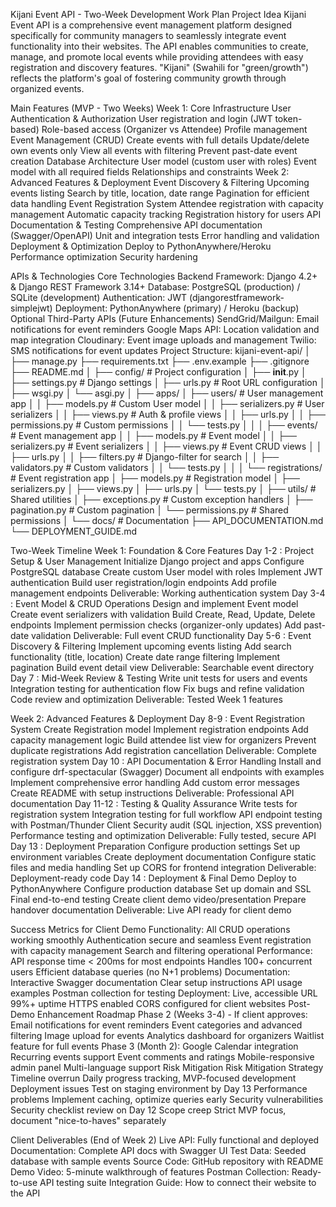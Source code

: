 Kijani Event API - Two-Week Development Work Plan
 Project Idea
Kijani Event API is a comprehensive event management platform designed specifically for community managers to seamlessly integrate event functionality into their websites. The API enables communities to create, manage, and promote local events while providing attendees with easy registration and discovery features. "Kijani" (Swahili for "green/growth") reflects the platform's goal of fostering community growth through organized events.

 Main Features (MVP - Two Weeks)
Week 1: Core Infrastructure
User Authentication & Authorization
User registration and login (JWT token-based)
Role-based access (Organizer vs Attendee)
Profile management
Event Management (CRUD)
Create events with full details
Update/delete own events only
View all events with filtering
Prevent past-date event creation
Database Architecture
User model (custom user with roles)
Event model with all required fields
Relationships and constraints
Week 2: Advanced Features & Deployment
Event Discovery & Filtering
Upcoming events listing
Search by title, location, date range
Pagination for efficient data handling
Event Registration System
Attendee registration with capacity management
Automatic capacity tracking
Registration history for users
API Documentation & Testing
Comprehensive API documentation (Swagger/OpenAPI)
Unit and integration tests
Error handling and validation
Deployment & Optimization
Deploy to PythonAnywhere/Heroku
Performance optimization
Security hardening

 APIs & Technologies
Core Technologies
Backend Framework: Django 4.2+ & Django REST Framework 3.14+
Database: PostgreSQL (production) / SQLite (development)
Authentication: JWT (djangorestframework-simplejwt)
Deployment: PythonAnywhere (primary) / Heroku (backup)
Optional Third-Party APIs (Future Enhancements)
SendGrid/Mailgun: Email notifications for event reminders
Google Maps API: Location validation and map integration
Cloudinary: Event image uploads and management
Twilio: SMS notifications for event updates
Project Structure:
kijani-event-api/
│
├── manage.py
├── requirements.txt
├── .env.example
├── .gitignore
├── README.md
│
├── config/                      # Project configuration
│   ├── __init__.py
│   ├── settings.py             # Django settings
│   ├── urls.py                 # Root URL configuration
│   ├── wsgi.py
│   └── asgi.py
│
├── apps/
│   ├── users/                  # User management app
│   │   ├── models.py           # Custom User model
│   │   ├── serializers.py      # User serializers
│   │   ├── views.py            # Auth & profile views
│   │   ├── urls.py
│   │   ├── permissions.py      # Custom permissions
│   │   └── tests.py
│   │
│   ├── events/                 # Event management app
│   │   ├── models.py           # Event model
│   │   ├── serializers.py      # Event serializers
│   │   ├── views.py            # Event CRUD views
│   │   ├── urls.py
│   │   ├── filters.py          # Django-filter for search
│   │   ├── validators.py       # Custom validators
│   │   └── tests.py
│   │
│   └── registrations/          # Event registration app
│       ├── models.py           # Registration model
│       ├── serializers.py
│       ├── views.py
│       ├── urls.py
│       └── tests.py
│
├── utils/                      # Shared utilities
│   ├── exceptions.py          # Custom exception handlers
│   ├── pagination.py          # Custom pagination
│   └── permissions.py         # Shared permissions
│
└── docs/                      # Documentation
    ├── API_DOCUMENTATION.md
    └── DEPLOYMENT_GUIDE.md

Two-Week Timeline
Week 1: Foundation & Core Features
Day 1-2 : Project Setup & User Management
  Initialize Django project and apps
  Configure PostgreSQL database
  Create custom User model with roles
  Implement JWT authentication
  Build user registration/login endpoints
  Add profile management endpoints
Deliverable: Working authentication system
Day 3-4 : Event Model & CRUD Operations
  Design and implement Event model
  Create event serializers with validation
  Build Create, Read, Update, Delete endpoints
  Implement permission checks (organizer-only updates)
  Add past-date validation
Deliverable: Full event CRUD functionality
Day 5-6 : Event Discovery & Filtering
  Implement upcoming events listing
  Add search functionality (title, location)
  Create date range filtering
  Implement pagination
  Build event detail view
Deliverable: Searchable event directory
Day 7 : Mid-Week Review & Testing
  Write unit tests for users and events
  Integration testing for authentication flow
  Fix bugs and refine validation
  Code review and optimization
Deliverable: Tested Week 1 features


Week 2: Advanced Features & Deployment
Day 8-9 : Event Registration System
  Create Registration model
  Implement registration endpoints
  Add capacity management logic
  Build attendee list view for organizers
  Prevent duplicate registrations
  Add registration cancellation
Deliverable: Complete registration system
Day 10 : API Documentation & Error Handling
  Install and configure drf-spectacular (Swagger)
  Document all endpoints with examples
  Implement comprehensive error handling
  Add custom error messages
  Create README with setup instructions
Deliverable: Professional API documentation
Day 11-12 : Testing & Quality Assurance
  Write tests for registration system
  Integration testing for full workflow
  API endpoint testing with Postman/Thunder Client
  Security audit (SQL injection, XSS prevention)
  Performance testing and optimization
Deliverable: Fully tested, secure API
Day 13 : Deployment Preparation
  Configure production settings
  Set up environment variables
  Create deployment documentation
  Configure static files and media handling
  Set up CORS for frontend integration
Deliverable: Deployment-ready code
Day 14 : Deployment & Final Demo
  Deploy to PythonAnywhere
  Configure production database
  Set up domain and SSL
  Final end-to-end testing
  Create client demo video/presentation
  Prepare handover documentation
Deliverable: Live API ready for client demo

 Success Metrics for Client Demo
Functionality:
All CRUD operations working smoothly
Authentication secure and seamless
Event registration with capacity management
Search and filtering operational
Performance:
API response time < 200ms for most endpoints
Handles 100+ concurrent users
Efficient database queries (no N+1 problems)
Documentation:
Interactive Swagger documentation
Clear setup instructions
API usage examples
Postman collection for testing
Deployment:
Live, accessible URL
99%+ uptime
HTTPS enabled
CORS configured for client websites
 Post-Demo Enhancement Roadmap
Phase 2 (Weeks 3-4) - If client approves:
Email notifications for event reminders
Event categories and advanced filtering
Image upload for events
Analytics dashboard for organizers
Waitlist feature for full events
Phase 3 (Month 2):
Google Calendar integration
Recurring events support
Event comments and ratings
Mobile-responsive admin panel
Multi-language support
 Risk Mitigation
Risk
Mitigation Strategy
Timeline overrun
Daily progress tracking, MVP-focused development
Deployment issues
Test on staging environment by Day 13
Performance problems
Implement caching, optimize queries early
Security vulnerabilities
Security checklist review on Day 12
Scope creep
Strict MVP focus, document "nice-to-haves" separately

  Client Deliverables (End of Week 2)
Live API: Fully functional and deployed
Documentation: Complete API docs with Swagger UI
Test Data: Seeded database with sample events
Source Code: GitHub repository with README
Demo Video: 5-minute walkthrough of features
Postman Collection: Ready-to-use API testing suite
Integration Guide: How to connect their website to the API

